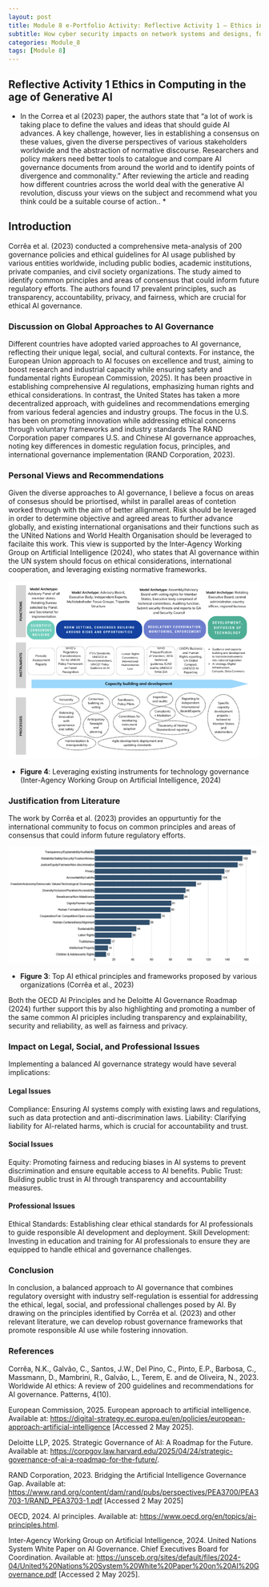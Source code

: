 ```yaml
---
layout: post
title: Module 8 e-Portfolio Activity: Reflective Activity 1 – Ethics in Computing in the age of Generative AI
subtitle: How cyber security impacts on network systems and designs, focused especially on network vulnerability assessments. 
categories: Module_8
tags: [Module 8]
---
```


## Reflective Activity 1 Ethics in Computing in the age of Generative AI

* In the Correa et al (2023) paper, the authors state that “a lot of work is taking place to define the values and ideas that should guide AI advances. A key challenge, however, lies in establishing a consensus on these values, given the diverse perspectives of various stakeholders worldwide and the abstraction of normative discourse. Researchers and policy makers need better tools to catalogue and compare AI governance documents from around the world and to identify points of divergence and commonality.” After reviewing the article and reading how different countries across the world deal with the generative AI revolution, discuss your views on the subject and recommend what you think could be a suitable course of action.. *


##  Introduction

Corrêa et al. (2023) conducted a comprehensive meta-analysis of 200 governance policies and ethical guidelines for AI usage published by various entities worldwide, including public bodies, academic institutions, private companies, and civil society organizations. The study aimed to identify common principles and areas of consensus that could inform future regulatory efforts. The authors found 17 prevalent principles, such as transparency, accountability, privacy, and fairness, which are crucial for ethical AI governance.

### Discussion on Global Approaches to AI Governance
Different countries have adopted varied approaches to AI governance, reflecting their unique legal, social, and cultural contexts. For instance, the European Union approach to AI focuses on  excellence and trust, aiming to boost research and industrial capacity while ensuring safety and fundamental rights European Commission, 2025). It has been proactive in establishing comprehensive AI regulations, emphasizing human rights and ethical considerations. In contrast, the United States has taken a more decentralized approach, with guidelines and recommendations emerging from various federal agencies and industry groups. The focus in the U.S. has been on promoting innovation while addressing ethical concerns through voluntary frameworks and industry standards
The RAND Corporation paper compares U.S. and Chinese AI governance approaches, noting key differences in domestic regulation focus, principles, and international governance implementation (RAND Corporation, 2023).

### Personal Views and Recommendations
Given the diverse approaches to AI governance, I believe a focus on areas of consesus should be priortised, whilst in parallel areas of contetion worked through with the aim of better allignment. Risk should be leveraged in order to determine objective and agreed areas to further advance globally, and existing international organisations and their functions such as the UNited Nations and World Health Organisation should be leveraged to facilaite this work. This view is supported by the Inter-Agency Working Group on Artificial Intelligence (2024), who states that AI governance within the UN system should focus on ethical considerations, international cooperation, and leveraging existing normative frameworks.

![Leveraging existing instruments for technology governance](/Modules/8/img/4.png)

- **Figure 4**: Leveraging existing instruments for technology governance (Inter-Agency Working Group on Artificial Intelligence, 2024)

### Justification from Literature

The work by Corrêa et al. (2023) provides an oppurtuntiy for the international community to focus on common principles and areas of consensus that could inform future regulatory efforts.  

![Top AI ethical principles and frameworks proposed by various organizations](/Modules/8/img/3.png)

- **Figure 3**: Top AI ethical principles and frameworks proposed by various organizations (Corrêa et al., 2023)


Both the OECD AI Principles and he Deloitte AI Governance Roadmap (2024) further support this by also highlighting and promoting a number of the same common AI priciples including transparency and explainability, security and reliability, as well as fairness and privacy. 


### Impact on Legal, Social, and Professional Issues
Implementing a balanced AI governance strategy would have several implications:

#### Legal Issues
Compliance: Ensuring AI systems comply with existing laws and regulations, such as data protection and anti-discrimination laws.
Liability: Clarifying liability for AI-related harms, which is crucial for accountability and trust.

#### Social Issues
Equity: Promoting fairness and reducing biases in AI systems to prevent discrimination and ensure equitable access to AI benefits.
Public Trust: Building public trust in AI through transparency and accountability measures.

#### Professional Issues
Ethical Standards: Establishing clear ethical standards for AI professionals to guide responsible AI development and deployment.
Skill Development: Investing in education and training for AI professionals to ensure they are equipped to handle 
ethical and governance challenges.


### Conclusion
In conclusion, a balanced approach to AI governance that combines regulatory oversight with industry self-regulation is essential for addressing the ethical, legal, social, and professional challenges posed by AI. By drawing on the principles identified by Corrêa et al. (2023) and other relevant literature, we can develop robust governance frameworks that promote responsible AI use while fostering innovation.
	

### References

Corrêa, N.K., Galvão, C., Santos, J.W., Del Pino, C., Pinto, E.P., Barbosa, C., Massmann, D., Mambrini, R., Galvão, L., Terem, E. and de Oliveira, N., 2023. Worldwide AI ethics: A review of 200 guidelines and recommendations for AI governance. Patterns, 4(10).

European Commission, 2025. European approach to artificial intelligence. Available at: https://digital-strategy.ec.europa.eu/en/policies/european-approach-artificial-intelligence [Accessed 2 May 2025].

Deloitte LLP, 2025. Strategic Governance of AI: A Roadmap for the Future. Available at: https://corpgov.law.harvard.edu/2025/04/24/strategic-governance-of-ai-a-roadmap-for-the-future/.

RAND Corporation, 2023. Bridging the Artificial Intelligence Governance Gap. Available at: https://www.rand.org/content/dam/rand/pubs/perspectives/PEA3700/PEA3703-1/RAND_PEA3703-1.pdf [Accessed 2 May 2025]

OECD, 2024. AI principles. Available at: https://www.oecd.org/en/topics/ai-principles.html.

Inter-Agency Working Group on Artificial Intelligence, 2024. United Nations System White Paper on AI Governance. Chief Executives Board for Coordination. Available at: https://unsceb.org/sites/default/files/2024-04/United%20Nations%20System%20White%20Paper%20on%20AI%20Governance.pdf [Accessed 2 May 2025].

